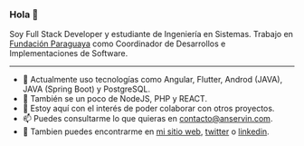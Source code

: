 ### Hola 👋

Soy Full Stack Developer y estudiante de Ingeniería en Sistemas. 
Trabajo en [Fundación Paraguaya](http://www.fundacionparaguaya.org.py/v2/) como Coordinador de Desarrollos e Implementaciones de Software.

---

- 🔭 Actualmente uso tecnologías como Angular, Flutter, Androd (JAVA), JAVA (Spring Boot) y PostgreSQL.
- 🌱 También se un poco de NodeJS, PHP y REACT.
- 🤔 Estoy aquí con el interés de poder colaborar con otros proyectos.
- 📫 Puedes consultarme lo que quieras en <a href="mailto:contacto@anservin.com">contacto@anservin.com</a>.
- 💬 Tambien puedes encontrarme en [mi sitio web](https://anservin.com), [twitter](https://twitter.com/agto_code) o [linkedin](https://www.linkedin.com/in/augusto-pappalardo-533961122/).
